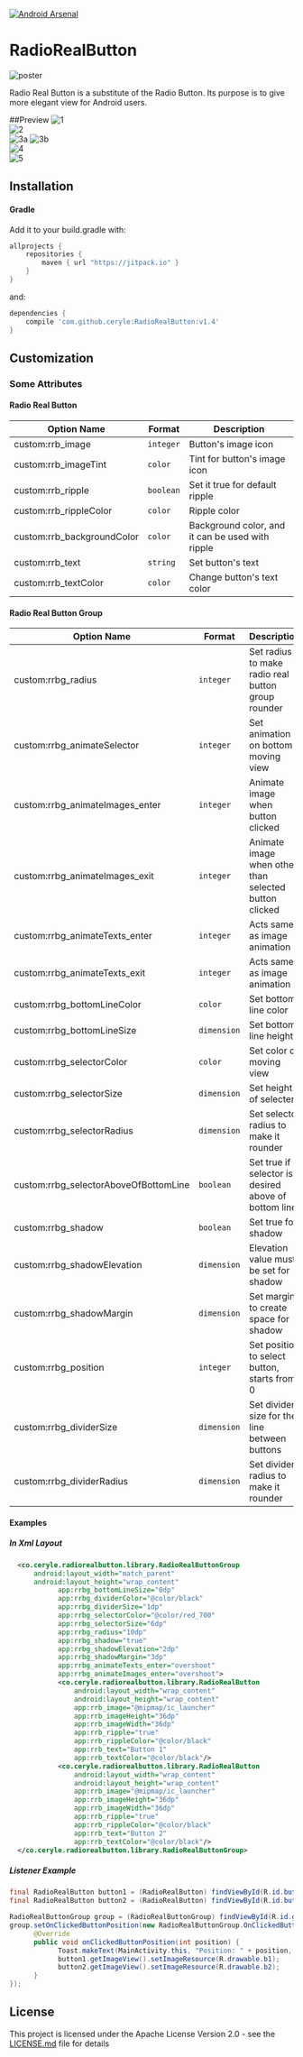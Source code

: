 [![Android Arsenal](https://img.shields.io/badge/Android%20Arsenal-RadioRealButton-green.svg?style=true)](https://android-arsenal.com/details/1/4258)
# RadioRealButton

![poster](https://cloud.githubusercontent.com/assets/20969019/18050549/f8399734-6df7-11e6-9a2c-511a22956193.png)

Radio Real Button is a substitute of the Radio Button. Its purpose is to give more elegant view for Android users.

##Preview
![1](https://cloud.githubusercontent.com/assets/20969019/18049713/8c16bcee-6df2-11e6-90c1-e39571abb9fb.gif)
<br />
![2](https://cloud.githubusercontent.com/assets/20969019/18049723/9f86cfee-6df2-11e6-8ef4-9abf09d382d2.gif)
<br />
![3a](https://cloud.githubusercontent.com/assets/20969019/18049724/9f878100-6df2-11e6-9b3d-e3a01a59727d.gif)
![3b](https://cloud.githubusercontent.com/assets/20969019/18049725/9f887a42-6df2-11e6-8974-413950c61ed5.gif)
<br />
![4](https://cloud.githubusercontent.com/assets/20969019/18049727/9f94a222-6df2-11e6-9271-83a4ad714703.gif)
<br />
![5](https://cloud.githubusercontent.com/assets/20969019/18049726/9f8d4c8e-6df2-11e6-8819-94d82c305667.gif)


## Installation

#### Gradle

Add it to your build.gradle with:
```gradle
allprojects {
    repositories {
        maven { url "https://jitpack.io" }
    }
}
```
and:

```gradle
dependencies {
    compile 'com.github.ceryle:RadioRealButton:v1.4'
}
```

## Customization

### Some Attributes

#### Radio Real Button
| Option Name      				| Format                 | Description                              |
| ---------------- 				| ---------------------- | -----------------------------            |
| custom:rrb_image         | `integer`               |  Button's image icon    |
| custom:rrb_imageTint       | `color`               | Tint for button's image icon |
| custom:rrb_ripple 		| `boolean`		         | Set it true for default ripple  |
| custom:rrb_rippleColor     | `color`               | Ripple color       |
| custom:rrb_backgroundColor        | `color`               | Background color, and it can be used with ripple  |
| custom:rrb_text    		| `string`           | Set button's text  |
| custom:rrb_textColor			| `color`	         | Change button's text color |

#### Radio Real Button Group
| Option Name      				| Format                 | Description                              |
| ---------------- 				| ---------------------- | -----------------------------            |
| custom:rrbg_radius         | `integer`               |  Set radius to make radio real button group rounder    |
| custom:rrbg_animateSelector         | `integer`               |  Set animation on bottom moving view    |
| custom:rrbg_animateImages_enter       | `integer`               | Animate image when button clicked |
| custom:rrbg_animateImages_exit 		| `integer`		         | Animate image when other than selected button clicked  |
| custom:rrbg_animateTexts_enter     | `integer`               | Acts same as image animation       |
| custom:rrbg_animateTexts_exit        | `integer`               | Acts same as image animation  |
| custom:rrbg_bottomLineColor    		| `color`           | Set bottom line color  |
| custom:rrbg_bottomLineSize			| `dimension`	         | Set bottom line height |
| custom:rrbg_selectorColor			| `color`	         | Set color of moving view |
| custom:rrbg_selectorSize			| `dimension`	         | Set height of selecter |
| custom:rrbg_selectorRadius			| `dimension`	         | Set selector radius to make it rounder |
| custom:rrbg_selectorAboveOfBottomLine			| `boolean`	         | Set true if selector is desired above of bottom line |
| custom:rrbg_shadow			| `boolean`	         | Set true for shadow |
| custom:rrbg_shadowElevation			| `dimension`	         | Elevation value must be set for shadow |
| custom:rrbg_shadowMargin			| `dimension`	         | Set margin to create space for shadow |
| custom:rrbg_position			| `integer`	         | Set position to select button, starts from 0 |
| custom:rrbg_dividerSize			| `dimension`	         | Set divider size for the line between buttons |
| custom:rrbg_dividerRadius			| `dimension`	         | Set divider radius to make it rounder |

#### Examples

##### In Xml Layout

```xml
  <co.ceryle.radiorealbutton.library.RadioRealButtonGroup
      android:layout_width="match_parent"
      android:layout_height="wrap_content"
            app:rrbg_bottomLineSize="0dp"
            app:rrbg_dividerColor="@color/black"
            app:rrbg_dividerSize="1dp"
            app:rrbg_selectorColor="@color/red_700"
            app:rrbg_selectorSize="6dp"
            app:rrbg_radius="10dp"
            app:rrbg_shadow="true"
            app:rrbg_shadowElevation="2dp"
            app:rrbg_shadowMargin="3dp"
            app:rrbg_animateTexts_enter="overshoot"
            app:rrbg_animateImages_enter="overshoot">
            <co.ceryle.radiorealbutton.library.RadioRealButton
                android:layout_width="wrap_content"
                android:layout_height="wrap_content"
                app:rrb_image="@mipmap/ic_launcher"
                app:rrb_imageHeight="36dp"
                app:rrb_imageWidth="36dp"
                app:rrb_ripple="true"
                app:rrb_rippleColor="@color/black"
                app:rrb_text="Button 1"
                app:rrb_textColor="@color/black"/>
            <co.ceryle.radiorealbutton.library.RadioRealButton
                android:layout_width="wrap_content"
                android:layout_height="wrap_content"
                app:rrb_image="@mipmap/ic_launcher"
                app:rrb_imageHeight="36dp"
                app:rrb_imageWidth="36dp"
                app:rrb_ripple="true"
                app:rrb_rippleColor="@color/black"
                app:rrb_text="Button 2"
                app:rrb_textColor="@color/black"/>
  </co.ceryle.radiorealbutton.library.RadioRealButtonGroup>
```

##### Listener Example
```java
final RadioRealButton button1 = (RadioRealButton) findViewById(R.id.button1);
final RadioRealButton button2 = (RadioRealButton) findViewById(R.id.button2);

RadioRealButtonGroup group = (RadioRealButtonGroup) findViewById(R.id.group);
group.setOnClickedButtonPosition(new RadioRealButtonGroup.OnClickedButtonPosition() {
      @Override
      public void onClickedButtonPosition(int position) {
            Toast.makeText(MainActivity.this, "Position: " + position, Toast.LENGTH_SHORT).show();
            button1.getImageView().setImageResource(R.drawable.b1);
            button2.getImageView().setImageResource(R.drawable.b2);
      }
});
```

## License

This project is licensed under the Apache License Version 2.0 - see the [LICENSE.md](LICENSE.md) file for details

